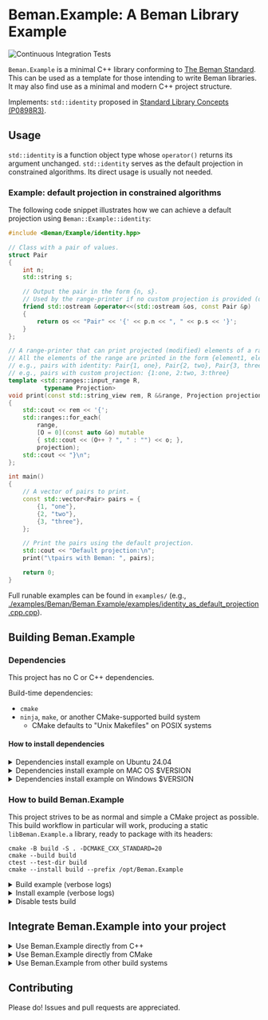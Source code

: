 <!--
SPDX-License-Identifier: Apache-2.0 WITH LLVM-exception
-->

# Beman.Example: A Beman Library Example

![Continuous Integration Tests](https://github.com/beman-project/Example/actions/workflows/ci_tests.yml/badge.svg)

`Beman.Example` is a minimal C++ library conforming to [The Beman Standard](https://github.com/beman-project/beman/blob/main/docs/beman-standard.md). This can be used as a template for those intending to write Beman libraries. It may also find use as a minimal and modern  C++ project structure.

Implements: `std::identity` proposed in [Standard Library Concepts (P0898R3)](https://wg21.link/P0898R3).


## Usage

`std::identity` is a function object type whose `operator()` returns its argument unchanged. `std::identity` serves as the default projection in constrained algorithms. Its direct usage is usually not needed.

### Example: default projection in constrained algorithms

 The following code snippet illustrates how we can achieve a default projection using `Beman::Example::identity`:


```cpp
#include <Beman/Example/identity.hpp> 

// Class with a pair of values.
struct Pair
{
    int n;
    std::string s;

    // Output the pair in the form {n, s}.
    // Used by the range-printer if no custom projection is provided (default: identity projection).
    friend std::ostream &operator<<(std::ostream &os, const Pair &p)
    {
        return os << "Pair" << '{' << p.n << ", " << p.s << '}';
    }
};

// A range-printer that can print projected (modified) elements of a range.
// All the elements of the range are printed in the form {element1, element2, ...}.
// e.g., pairs with identity: Pair{1, one}, Pair{2, two}, Pair{3, three}
// e.g., pairs with custom projection: {1:one, 2:two, 3:three}
template <std::ranges::input_range R,
          typename Projection>
void print(const std::string_view rem, R &&range, Projection projection = Beman::Example::identity>)
{
    std::cout << rem << '{';
    std::ranges::for_each(
        range,
        [O = 0](const auto &o) mutable
        { std::cout << (O++ ? ", " : "") << o; },
        projection);
    std::cout << "}\n";
};

int main()
{
    // A vector of pairs to print.
    const std::vector<Pair> pairs = {
        {1, "one"},
        {2, "two"},
        {3, "three"},
    };

    // Print the pairs using the default projection.
    std::cout << "Default projection:\n";
    print("\tpairs with Beman: ", pairs);

    return 0;
}

```

Full runable examples can be found in `examples/` (e.g., [./examples/Beman/Beman.Example/examples/identity_as_default_projection.cpp.cpp](./examples/Beman/Beman.Example/examples/identity_as_default_projection.cpp.cpp)).

## Building Beman.Example

### Dependencies
<!-- TODO Darius: rewrite section!-->

This project has no C or C++ dependencies.

Build-time dependencies:

- `cmake`
- `ninja`, `make`, or another CMake-supported build system
  - CMake defaults to "Unix Makefiles" on POSIX systems

#### How to install dependencies

<!-- TODO Darius: rewrite section!-->

<details>
<summary>Dependencies install example on Ubuntu 24.04  </summary>

<!-- TODO Darius: rewrite section!-->

```shell
# Install tools:
apt-get install -y cmake make ninja-build

# Example of toolchains:
apt-get install                           \
  g++-14 gcc-14 gcc-13 g++-14             \
  clang-18 clang++-18 clang-17 clang++-17
```

</details>

<details>
<summary>Dependencies install example on MAC OS $VERSION </summary>

<!-- TODO Darius: rewrite section!-->
```shell
# TODO
```

</details>

<details>
<summary>Dependencies install example on Windows $VERSION  </summary>
<!-- TODO Darius: rewrite section!-->

```shell
# TODO
```

</details>

### How to build Beman.Example

This project strives to be as normal and simple a CMake project as possible. This build workflow in particular will work, producing a static `libBeman.Example.a` library, ready to package with its headers:

```shell
cmake -B build -S . -DCMAKE_CXX_STANDARD=20
cmake --build build
ctest --test-dir build
cmake --install build --prefix /opt/Beman.Example
```

<details>
<summary> Build example (verbose logs) </summary>

```shell
# Configure example.
$ cmake -B build -S . -DCMAKE_CXX_STANDARD=20
-- The CXX compiler identification is GNU 13.2.0
-- Detecting CXX compiler ABI info
-- Detecting CXX compiler ABI info - done
-- Check for working CXX compiler: /usr/bin/c++ - skipped
-- Detecting CXX compile features
-- Detecting CXX compile features - done
-- Configuring done (0.1s)
-- Generating done (0.0s)
-- Build files have been written to: /path/to/repo/build

# Build example.
$ cmake --build build
[ 10%] Building CXX object src/Beman/Example/CMakeFiles/Beman.Example.dir/identity.cpp.o
[ 20%] Linking CXX static library libBeman.Example.a
[ 20%] Built target Beman.Example
[ 30%] Building CXX object _deps/googletest-build/googletest/CMakeFiles/gtest.dir/src/gtest-all.cc.o
[ 40%] Linking CXX static library ../../../lib/libgtest.a
[ 40%] Built target gtest
[ 50%] Building CXX object _deps/googletest-build/googletest/CMakeFiles/gtest_main.dir/src/gtest_main.cc.o
[ 60%] Linking CXX static library ../../../lib/libgtest_main.a
[ 60%] Built target gtest_main
[ 70%] Building CXX object src/Beman/Example/tests/CMakeFiles/Beman.Example.Test.dir/identity.t.cpp.o
[ 80%] Linking CXX executable Beman.Example.Test
[ 80%] Built target Beman.Example.Test
[ 90%] Building CXX object examples/CMakeFiles/identity_usage.dir/identity_usage.cpp.o
[100%] Linking CXX executable identity_usage
[100%] Built target identity_usage

# Run tests example.
$ ctest --test-dir build
Internal ctest changing into directory: /home/dariusn/git/Beman/Beman.Example/build
Test project /home/dariusn/git/Beman/Beman.Example/build
    Start 1: IdentityTest.call_identity_with_int
1/4 Test #1: IdentityTest.call_identity_with_int ...........   Passed    0.00 sec
    Start 2: IdentityTest.call_identity_with_custom_type
2/4 Test #2: IdentityTest.call_identity_with_custom_type ...   Passed    0.00 sec
    Start 3: IdentityTest.compare_std_vs_beman
3/4 Test #3: IdentityTest.compare_std_vs_beman .............   Passed    0.00 sec
    Start 4: IdentityTest.check_is_transparent
4/4 Test #4: IdentityTest.check_is_transparent .............   Passed    0.00 sec

100% tests passed, 0 tests failed out of 4

Total Test time (real) =   0.01 sec


# Run examples.
$ build/examples/identity_usage
2024

```

</details>

<details>
<summary> Install example (verbose logs) </summary>

```shell
# Install build artifacts from `build` directory into `opt/Beman.Example` path.
$ cmake --install build --prefix /opt/Beman.Example
-- Install configuration: ""
-- Up-to-date: /opt/Beman.Example/lib/libBeman.Example.a
-- Up-to-date: /opt/Beman.Example/include
-- Up-to-date: /opt/Beman.Example/include/Beman
-- Up-to-date: /opt/Beman.Example/include/Beman/Example
-- Up-to-date: /opt/Beman.Example/include/Beman/Example/identity.hpp

# Check tree.
$ tree /opt/Beman.Example
/opt/Beman.Example
├── include
│   └── Beman
│       └── Example
│           └── identity.hpp
└── lib
    └── libBeman.Example.a

5 directories, 2 files
```

</details>

<details>
<summary> Disable tests build </summary>

To build this project with tests disabled (and their dependencies), simply use `BUILD_TESTING=OFF` as documented in upstream [CMake documentation](https://cmake.org/cmake/help/latest/module/CTest.html):

```shell
cmake -B build -S . -DBUILD_TESTING=OFF
```

</details>

## Integrate Beman.Example into your project

<details>
<summary> Use Beman.Example directly from C++ </summary>
<!-- TODO Darius: rewrite section!-->

If you want to use `Beman.Example` from your project, you can include `Beman/Example/*.hpp`  files from your C++ source files

```cpp
#include <Beman/Example/identity.hpp>
```

and directly link with `libBeman.Example.a`

```shell
# Assume /opt/Beman.Example staging directory.
$ c++ -o identity_usage examples/identity_usage.cpp \
    -I /opt/Beman.Example/include/ \
    -lBeman.Example -L /opt/Beman.Example/lib/ 
```

</details>

<details>
<summary> Use Beman.Example directly from CMake </summary>

<!-- TODO Darius: rewrite section! Add examples. -->

For CMake based projects, you will need to use the `Beman.Example` CMake module to define the `Beman.Example` CMake target:

```cmake
find_package(Beman.Example REQUIRED)
```

You will also need to add `Beman::Example` to the link libraries of any libraries or executables that include `Beman/Example/*.hpp` in their source or header file.

```cmake
target_link_libraries(yourlib PUBLIC Beman::Example)
```

</details>

<details>
<summary> Use Beman.Example from other build systems </summary>

<!-- TODO Darius: rewrite section! Add examples. -->

Build systems that support `pkg-config` by providing a `Beman.Example.pc` file. Build systems that support interoperation via `pkg-config` should be able to detect `Beman.Example` for you automatically.

</details>

## Contributing

Please do! Issues and pull requests are appreciated.

